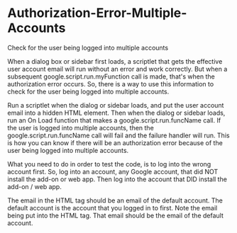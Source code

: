 # Authorization-Error-Multiple-Accounts
Check for the user being logged into multiple accounts

When a dialog box or sidebar first loads, a scriptlet that gets the effective user account email will run without an error and work correctly.  But when a subsequent google.script.run.myFunction call is made, that's when the authorization error occurs.  So, there is a way to use this information to check for the user being logged into multiple accounts.

Run a scriptlet when the dialog or sidebar loads, and put the user account email into a hidden HTML element.  Then when the dialog or sidebar loads, run an On Load function that makes a google.script.run.funcName call.  If the user is logged into multiple accounts, then the google.script.run.funcName call will fail and the failure handler will run.  This is how you can know if there will be an authorization error because of the user being logged into multiple accounts.

What you need to do in order to test the code, is to log into the wrong account first. So, log into an account, any Google account, that did NOT install the add-on or web app. Then log into the account that DID install the add-on / web app.

The email in the HTML tag should be an email of the default account. The default account is the account that you logged in to first.  Note the email being put into the HTML tag.  That email should be the email of the default account.
